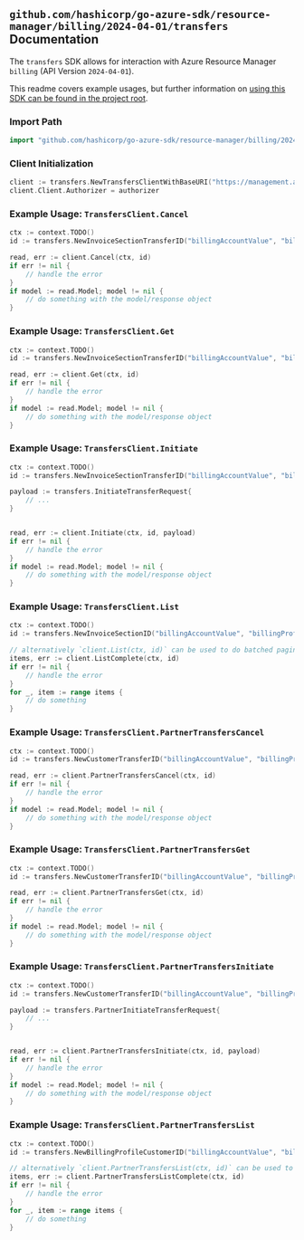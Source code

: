 
## `github.com/hashicorp/go-azure-sdk/resource-manager/billing/2024-04-01/transfers` Documentation

The `transfers` SDK allows for interaction with Azure Resource Manager `billing` (API Version `2024-04-01`).

This readme covers example usages, but further information on [using this SDK can be found in the project root](https://github.com/hashicorp/go-azure-sdk/tree/main/docs).

### Import Path

```go
import "github.com/hashicorp/go-azure-sdk/resource-manager/billing/2024-04-01/transfers"
```


### Client Initialization

```go
client := transfers.NewTransfersClientWithBaseURI("https://management.azure.com")
client.Client.Authorizer = authorizer
```


### Example Usage: `TransfersClient.Cancel`

```go
ctx := context.TODO()
id := transfers.NewInvoiceSectionTransferID("billingAccountValue", "billingProfileValue", "invoiceSectionValue", "transferValue")

read, err := client.Cancel(ctx, id)
if err != nil {
	// handle the error
}
if model := read.Model; model != nil {
	// do something with the model/response object
}
```


### Example Usage: `TransfersClient.Get`

```go
ctx := context.TODO()
id := transfers.NewInvoiceSectionTransferID("billingAccountValue", "billingProfileValue", "invoiceSectionValue", "transferValue")

read, err := client.Get(ctx, id)
if err != nil {
	// handle the error
}
if model := read.Model; model != nil {
	// do something with the model/response object
}
```


### Example Usage: `TransfersClient.Initiate`

```go
ctx := context.TODO()
id := transfers.NewInvoiceSectionTransferID("billingAccountValue", "billingProfileValue", "invoiceSectionValue", "transferValue")

payload := transfers.InitiateTransferRequest{
	// ...
}


read, err := client.Initiate(ctx, id, payload)
if err != nil {
	// handle the error
}
if model := read.Model; model != nil {
	// do something with the model/response object
}
```


### Example Usage: `TransfersClient.List`

```go
ctx := context.TODO()
id := transfers.NewInvoiceSectionID("billingAccountValue", "billingProfileValue", "invoiceSectionValue")

// alternatively `client.List(ctx, id)` can be used to do batched pagination
items, err := client.ListComplete(ctx, id)
if err != nil {
	// handle the error
}
for _, item := range items {
	// do something
}
```


### Example Usage: `TransfersClient.PartnerTransfersCancel`

```go
ctx := context.TODO()
id := transfers.NewCustomerTransferID("billingAccountValue", "billingProfileValue", "customerValue", "transferValue")

read, err := client.PartnerTransfersCancel(ctx, id)
if err != nil {
	// handle the error
}
if model := read.Model; model != nil {
	// do something with the model/response object
}
```


### Example Usage: `TransfersClient.PartnerTransfersGet`

```go
ctx := context.TODO()
id := transfers.NewCustomerTransferID("billingAccountValue", "billingProfileValue", "customerValue", "transferValue")

read, err := client.PartnerTransfersGet(ctx, id)
if err != nil {
	// handle the error
}
if model := read.Model; model != nil {
	// do something with the model/response object
}
```


### Example Usage: `TransfersClient.PartnerTransfersInitiate`

```go
ctx := context.TODO()
id := transfers.NewCustomerTransferID("billingAccountValue", "billingProfileValue", "customerValue", "transferValue")

payload := transfers.PartnerInitiateTransferRequest{
	// ...
}


read, err := client.PartnerTransfersInitiate(ctx, id, payload)
if err != nil {
	// handle the error
}
if model := read.Model; model != nil {
	// do something with the model/response object
}
```


### Example Usage: `TransfersClient.PartnerTransfersList`

```go
ctx := context.TODO()
id := transfers.NewBillingProfileCustomerID("billingAccountValue", "billingProfileValue", "customerValue")

// alternatively `client.PartnerTransfersList(ctx, id)` can be used to do batched pagination
items, err := client.PartnerTransfersListComplete(ctx, id)
if err != nil {
	// handle the error
}
for _, item := range items {
	// do something
}
```
